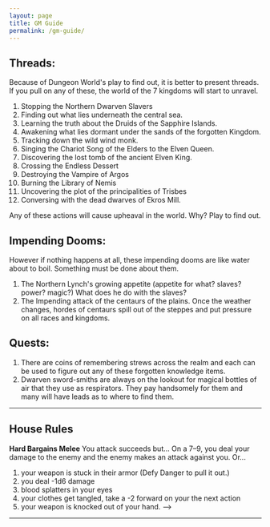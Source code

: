 ```yaml
---
layout: page
title: GM Guide
permalink: /gm-guide/
---
```



## Threads:  

Because of Dungeon World's play to find out, it is better to present threads. If you pull on any of these, the world of the 7 kingdoms will start to unravel.  

1. Stopping the Northern Dwarven Slavers
2. Finding out what lies underneath the central sea.
3. Learning the truth about the Druids of the Sapphire Islands.
4. Awakening what lies dormant under the sands of the forgotten Kingdom.
5. Tracking down the wild wind monk.
6. Singing the Chariot Song of the Elders to the Elven Queen.
7. Discovering the lost tomb of the ancient Elven King.
8. Crossing the Endless Dessert
9. Destroying the Vampire of Argos
10. Burning the Library of Nemis
11. Uncovering the plot of the principalities of Trisbes
12. Conversing with the dead dwarves of Ekros Mill.


Any of these actions will cause upheaval in the world. Why? Play to find out.  

## Impending Dooms:
However if nothing happens at all, these impending dooms are like water about to boil. Something must be done about them.

1. The Northern Lynch's growing appetite (appetite for what? slaves? power? magic?) What does he do with the slaves?
2. The Impending attack of the centaurs of the plains. Once the weather changes, hordes of centaurs spill out of the steppes and put pressure on all races and kingdoms.

## Quests:
1. There are coins of remembering strews across the realm and each can be used to figure out any of these forgotten knowledge items.
2. Dwarven sword-smiths are always on the lookout for magical bottles of air that they use as respirators. They pay handsomely for them and many will have leads as to where to find them.

---

## House Rules
**Hard Bargains Melee**
You attack succeeds but...
On a 7–9, you deal your damage to the enemy and the enemy makes an attack against you.
Or...
1. your weapon is stuck in their armor (Defy Danger to pull it out.)
2. you deal -1d6 damage
3. blood splatters in your eyes
4. your clothes get tangled, take a -2 forward on your the next action
5. your weapon is knocked out of your hand. -->

---
